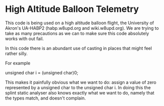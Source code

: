 High Altitude Balloon Telemetry
===============================

This code is being used on a high altitude balloon flight, the University of Akron's UA-HABP2 (habp.w8upd.org and wiki.w8upd.org). We are trying to take as many precautions as we can to make sure this code absolutely works with out fail.

In this code there is an abundant use of casting in places that might feel rather silly. 

For example

unsigned char i = (unsigned char)0;

This makes it painfully obvious what we want to do: assign a value of zero represented by a unsigned char to the unsigned char i. In doing this the splint static analyser also knows exactly what we want to do, namely that the types match, and doesn't complain.

